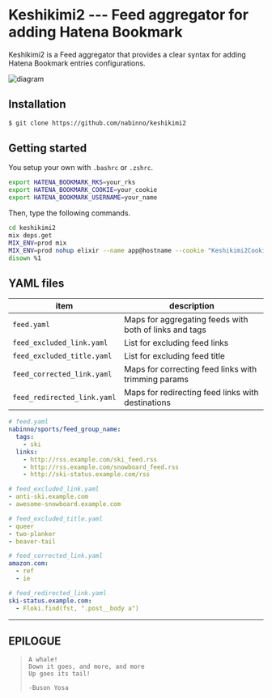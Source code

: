 # Keshikimi2 --- Feed aggregator for adding Hatena Bookmark
Keshikimi2 is a Feed aggregator that provides a clear syntax for adding Hatena Bookmark entries configurations.

![diagram](https://raw.githubusercontent.com/nabinno/keshikimi2/master/priv/img/diagram.png)

## Installation

```sh
$ git clone https://github.com/nabinno/keshikimi2
```

## Getting started
You setup your own with `.bashrc` or `.zshrc`.

```sh
export HATENA_BOOKMARK_RKS=your_rks
export HATENA_BOOKMARK_COOKIE=your_cookie
export HATENA_BOOKMARK_USERNAME=your_name
```

Then, type the following commands.

```sh
cd keshikimi2
mix deps.get
MIX_ENV=prod mix
MIX_ENV=prod nohup elixir --name app@hostname --cookie "Keshikimi2Cookie" -S mix run --no-compile --no-halt &
disown %1
```

## YAML files
| item                        | description                                            |
|-----------------------------|--------------------------------------------------------|
| `feed.yaml`                 | Maps for aggregating feeds with both of links and tags |
| `feed_excluded_link.yaml`   | List for excluding feed links                          |
| `feed_excluded_title.yaml`  | List for excluding feed title                          |
| `feed_corrected_link.yaml`  | Maps for correcting feed links with trimming params    |
| `feed_redirected_link.yaml` | Maps for redirecting feed links with destinations      |

```yaml
# feed.yaml
nabinno/sports/feed_group_name:
  tags:
    - ski
  links:
    - http://rss.example.com/ski_feed.rss
    - http://rss.example.com/snowboard_feed.rss
    - http://ski-status.example.com/rss

# feed_excluded_link.yaml
- anti-ski.example.com
- awesome-snowboard.example.com

# feed_excluded_title.yaml
- queer
- two-planker
- beaver-tail

# feed_corrected_link.yaml
amazon.com:
  - ref
  - ie

# feed_redirected_link.yaml
ski-status.example.com:
  - Floki.find(fst, ".post__body a")
```

---

## EPILOGUE
>     A whale!
>     Down it goes, and more, and more
>     Up goes its tail!
>
>     -Buson Yosa
